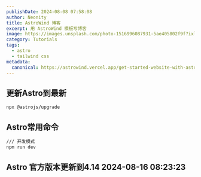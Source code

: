```yaml
---
publishDate: 2024-08-08 07:58:08
author: Neonity
title: AstroWind 博客
excerpt: 用 AstroWind 模板写博客
image: https://images.unsplash.com/photo-1516996087931-5ae405802f9f?ixlib=rb-4.0.3&ixid=M3wxMjA3fDB8MHxwaG90by1wYWdlfHx8fGVufDB8fHx8fA%3D%3D&auto=format&fit=crop&w=2070&q=80
category: Tutorials
tags:
  - astro
  - tailwind css
metadata:
  canonical: https://astrowind.vercel.app/get-started-website-with-astro-tailwind-css
---
```


## 更新Astro到最新

```bash
npx @astrojs/upgrade

```

## Astro常用命令

```bash
/// 开发模式
npm run dev

```

## Astro 官方版本更新到4.14 2024-08-16 08:23:23

